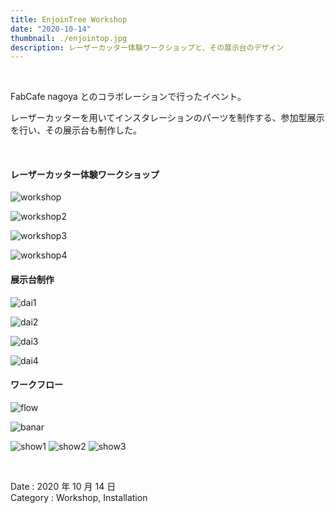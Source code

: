 ```yaml
---
title: EnjoinTree Workshop
date: "2020-10-14"
thumbnail: ./enjointop.jpg
description: レーザーカッター体験ワークショップと、その展示台のデザイン
---
```


<br>

FabCafe nagoya とのコラボレーションで行ったイベント。

レーザーカッターを用いてインスタレーションのパーツを制作する、参加型展示を行い、その展示台も制作した。

<br>

#### レーザーカッター体験ワークショップ

![workshop](./workshop1.jpg)

![workshop2](./draw.jpg)

![workshop3](./cut.jpg)

![workshop4](./make1.jpg)

#### 展示台制作

![dai1](./parts.png)

![dai2](./dai2.jpg)

![dai3](./dai3.jpg)

![dai4](./dai4.jpg)

#### ワークフロー

![flow](./flow.png)

![banar](./banar.jpg)

![show1](./show1.jpg)
![show2](./show2.jpg)
![show3](./show3.jpg)

<br>

Date : 2020 年 10 月 14 日  
Category : Workshop, Installation
